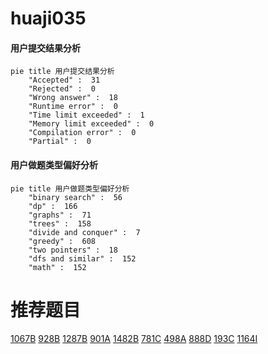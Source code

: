 # huaji035

<!-- tabs:start -->



#### **用户提交结果分析**

```mermaid
pie title 用户提交结果分析
    "Accepted" :  31
    "Rejected" :  0
    "Wrong answer" :  18
    "Runtime error" :  0
    "Time limit exceeded" :  1
    "Memory limit exceeded" :  0
    "Compilation error" :  0
    "Partial" :  0
```

#### **用户做题类型偏好分析**

```mermaid
pie title 用户做题类型偏好分析
    "binary search" :  56
    "dp" :  166
    "graphs" :  71
    "trees" :  158
    "divide and conquer" :  7
    "greedy" :  608
    "two pointers" :  18
    "dfs and similar" :  152
    "math" :  152
```



<!-- tabs:end -->
# 推荐题目
[1067B](https://codeforces.com/contest/1067/problem/B)
[928B](https://codeforces.com/contest/928/problem/B)
[1287B](https://codeforces.com/contest/1287/problem/B)
[901A](https://codeforces.com/contest/901/problem/A)
[1482B](https://codeforces.com/contest/1482/problem/B)
[781C](https://codeforces.com/contest/781/problem/C)
[498A](https://codeforces.com/contest/498/problem/A)
[888D](https://codeforces.com/contest/888/problem/D)
[193C](https://codeforces.com/contest/193/problem/C)
[1164I](https://codeforces.com/contest/1164/problem/I)
